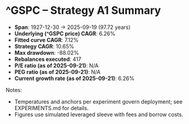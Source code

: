 # ^GSPC – Strategy A1 Summary

- **Span**: 1927-12-30 → 2025-09-19 (97.72 years)
- **Underlying (^GSPC price) CAGR**: 6.26%
- **Fitted curve CAGR**: 7.12%
- **Strategy CAGR**: 10.65%
- **Max drawdown**: -88.02%
- **Rebalances executed**: 417
- **P/E ratio (as of 2025-09-21)**: N/A
- **PEG ratio (as of 2025-09-21)**: N/A
- **Current growth rate (as of 2025-09-21)**: 6.26%

Notes:

- Temperatures and anchors per experiment govern deployment; see EXPERIMENTS.md for details.
- Figures use simulated leveraged sleeve with fees and borrow costs.
